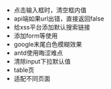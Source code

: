  - 点击输入框时，清空框内值
 - api端如果url出错，直接返回false
 - 给xss平台添加默认搜索链接
 - 添加form等使用
 - google末尾白色模糊效果
 - antd使用晦涩难点
 - 清除input下拉默认值
 - table页
 - 适配不同页面
